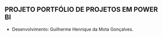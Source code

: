 ## PROJETO PORTFÓLIO DE PROJETOS EM POWER BI

* Desenvolvimento: Guilherme Henrique da Mota Gonçalves.